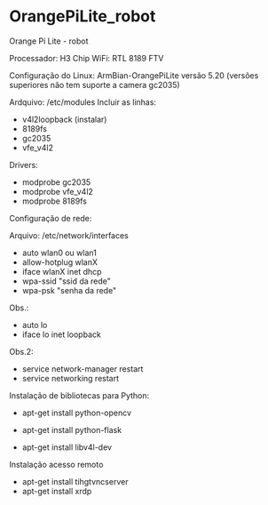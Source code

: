 # OrangePiLite_robot
Orange Pi Lite - robot

Processador: H3
Chip WiFi: RTL 8189 FTV

Configuração do Linux: ArmBian-OrangePiLite versão 5.20 (versões superiores não tem suporte a camera gc2035)

Ardquivo: /etc/modules
Incluir as linhas:
- v4l2loopback (instalar)
- 8189fs
- gc2035
- vfe_v4l2

Drivers:
- modprobe gc2035
- modprobe vfe_v4l2
- modprobe 8189fs

Configuração de rede:

Arquivo: /etc/network/interfaces

- auto wlan0 ou wlan1
- allow-hotplug wlanX
- iface wlanX inet dhcp 
- wpa-ssid "ssid da rede"
- wpa-psk  "senha da rede"

Obs.:

- auto lo
- iface lo inet loopback

Obs.2:

- service network-manager restart
- service networking restart

Instalação de bibliotecas para Python:

- apt-get install python-opencv
- apt-get install python-flask

- apt-get install libv4l-dev

Instalação acesso remoto

- apt-get install tihgtvncserver
- apt-get install xrdp






